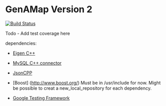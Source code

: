 # GenAMap Version 2

[![Build Status](http://ec2-52-90-30-47.compute-1.amazonaws.com/buildStatus/icon?job=GenAMap_Backend)](http://ec2-52-90-30-47.compute-1.amazonaws.com/job/GenAMap_Backend/)

Todo - Add test coverage here

dependencies:

* [Eigen C++](http://eigen.tuxfamily.org/index.php?title=Main_Page)

* [MySQL C++ connector](https://dev.mysql.com/doc/connector-cpp/en/connector-cpp-getting-started-examples.html)

* [JsonCPP](https://github.com/open-source-parsers/jsoncpp)

* [Boost] (http://www.boost.org/)
Must be in /usr/include for now. Might be possible to creat a new_local_repository for each dependency.

* [Google Testing Framework](https://github.com/google/googletest)
